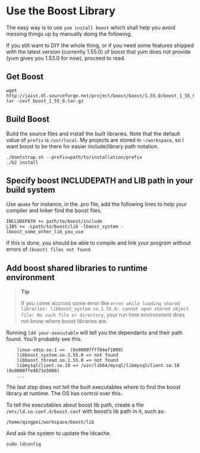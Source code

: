 Use the Boost Library
=====================

The easy way is to use `yum install boost` which shall help you avoid messing things up by manually doing the following.

If you still want to DIY the whole thing, or if you need some features shipped with the latest version (currently 1.55.0) of boost that yum does not provide (yum gives you 1.53.0 for now), proceed to read.

Get Boost
---------

~~~~ {.bash}
wget http://jaist.dl.sourceforge.net/project/boost/boost/1.55.0/boost_1_55_0.tar.gz
tar -zxvf boost_1_55_0.tar.gz
~~~~

Build Boost
-----------

Build the source files and install the built libraries. Note that the default value of `prefix` is `/usr/local`. My projects are stored in `~/workspace`, so I want boost to be there for easier include/library path notation.

~~~~ {.bash}
./bootstrap.sh --prefix=path/to/installation/prefix
./b2 install
~~~~

Specify boost INCLUDEPATH and LIB path in your build system
-----------------------------------------------------------

Use `qmake` for instance, in the .pro file, add the following lines to help your compiler and linker find the boost files.

~~~~ {.bash}
INCLUDEPATH += path/to/boost/include
LIBS += -Lpath/to/boost/lib -lboost_system -lboost_some_other_lib_you_use
~~~~

If this is done, you should be able to compile and link your program without errors of `(boost) files not found`.

Add boost shared libraries to runtime environment
-------------------------------------------------

> **Tip**
>
> If you come accross some error like `error while loading shared libraries: libboost_system.so.1.55.0: cannot open shared object file: No such file or directory`, your run time environment does not know where boost libraries are.

Running `ldd your-executable` will tell you the dependants and their path found. You’ll probably see this.

~~~~ {.bash}
    linux-vdso.so.1 =>  (0x00007fff84ef1000)
    libboost_system.so.1.55.0 => not found
    libboost_thread.so.1.55.0 => not found
    libmysqlclient.so.18 => /usr/lib64/mysql/libmysqlclient.so.18 (0x00007fe4671e5000)
    ...
~~~~

The last step does not tell the built executables where to find the boost library at runtime. The OS has control over this.

To tell the executables about boost lib path, create a file `/etc/ld.so.conf.d/boost.conf` with boost’s lib path in it, such as:

~~~~ {.bash}
/home/qingpei/workspace/boost/lib
~~~~

And ask the system to update the ldcache.

~~~~ {.bash}
sudo ldconfig
~~~~
